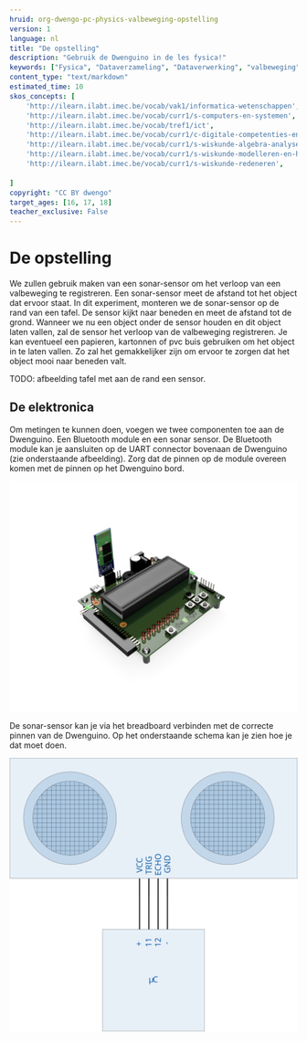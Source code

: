 ```yaml
---
hruid: org-dwengo-pc-physics-valbeweging-opstelling
version: 1
language: nl
title: "De opstelling"
description: "Gebruik de Dwenguino in de les fysica!"
keywords: ["Fysica", "Dataverzameling", "Dataverwerking", "valbeweging"]
content_type: "text/markdown"
estimated_time: 10
skos_concepts: [
    'http://ilearn.ilabt.imec.be/vocab/vak1/informatica-wetenschappen', 
    'http://ilearn.ilabt.imec.be/vocab/curr1/s-computers-en-systemen',
    'http://ilearn.ilabt.imec.be/vocab/tref1/ict',
    'http://ilearn.ilabt.imec.be/vocab/curr1/c-digitale-competenties-en-mediawijsheid',
    'http://ilearn.ilabt.imec.be/vocab/curr1/s-wiskunde-algebra-analyse',
    'http://ilearn.ilabt.imec.be/vocab/curr1/s-wiskunde-modelleren-en-heuristiek',
    'http://ilearn.ilabt.imec.be/vocab/curr1/s-wiskunde-redeneren',

]
copyright: "CC BY dwengo"
target_ages: [16, 17, 18]
teacher_exclusive: False
---
```


# De opstelling

We zullen gebruik maken van een sonar-sensor om het verloop van een valbeweging te registreren. Een sonar-sensor meet de afstand tot het object dat ervoor staat. In dit experiment, monteren we de sonar-sensor op de rand van een tafel. De sensor kijkt naar beneden en meet de afstand tot de grond. Wanneer we nu een object onder de sensor houden en dit object laten vallen, zal de sensor het verloop van de valbeweging registreren. Je kan eventueel een papieren, kartonnen of pvc buis gebruiken om het object in te laten vallen. Zo zal het gemakkelijker zijn om ervoor te zorgen dat het object mooi naar beneden valt.

TODO: afbeelding tafel met aan de rand een sensor.

## De elektronica

Om metingen te kunnen doen, voegen we twee componenten toe aan de Dwenguino. Een Bluetooth module en een sonar sensor. De Bluetooth module kan je aansluiten op de UART connector bovenaan de Dwenguino (zie onderstaande afbeelding). Zorg dat de pinnen op de module overeen komen met de pinnen op het Dwenguino bord.

!["Render van een Dwenguino waarop bovenaan een bluetooth module is aangesloten."](images/dwenguino_bt.PNG)

De sonar-sensor kan je via het breadboard verbinden met de correcte pinnen van de Dwenguino. Op het onderstaande schema kan je zien hoe je dat moet doen.

!["Voorbeeld van de aansluiting op pin 11 en 12 van de Dwenguino"](images/connection.svg)